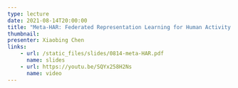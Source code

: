```yaml
---
type: lecture
date: 2021-08-14T20:00:00
title: "Meta-HAR: Federated Representation Learning for Human Activity Recognition"
thumbnail: 
presenter: Xiaobing Chen
links: 
    - url: /static_files/slides/0814-meta-HAR.pdf
      name: slides
    - url: https://youtu.be/SQYx258H2Ns
      name: video
---
```

